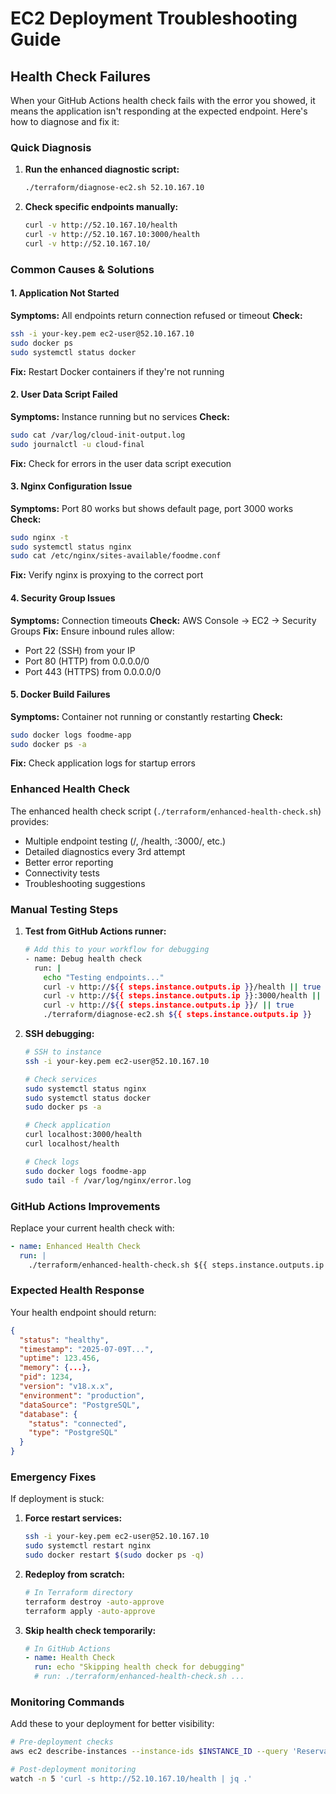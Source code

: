 # EC2 Deployment Troubleshooting Guide

## Health Check Failures

When your GitHub Actions health check fails with the error you showed, it means the application isn't responding at the expected endpoint. Here's how to diagnose and fix it:

### Quick Diagnosis

1. **Run the enhanced diagnostic script:**
   ```bash
   ./terraform/diagnose-ec2.sh 52.10.167.10
   ```

2. **Check specific endpoints manually:**
   ```bash
   curl -v http://52.10.167.10/health
   curl -v http://52.10.167.10:3000/health
   curl -v http://52.10.167.10/
   ```

### Common Causes & Solutions

#### 1. Application Not Started
**Symptoms:** All endpoints return connection refused or timeout
**Check:**
```bash
ssh -i your-key.pem ec2-user@52.10.167.10
sudo docker ps
sudo systemctl status docker
```
**Fix:** Restart Docker containers if they're not running

#### 2. User Data Script Failed
**Symptoms:** Instance running but no services
**Check:**
```bash
sudo cat /var/log/cloud-init-output.log
sudo journalctl -u cloud-final
```
**Fix:** Check for errors in the user data script execution

#### 3. Nginx Configuration Issue
**Symptoms:** Port 80 works but shows default page, port 3000 works
**Check:**
```bash
sudo nginx -t
sudo systemctl status nginx
sudo cat /etc/nginx/sites-available/foodme.conf
```
**Fix:** Verify nginx is proxying to the correct port

#### 4. Security Group Issues
**Symptoms:** Connection timeouts
**Check:** AWS Console -> EC2 -> Security Groups
**Fix:** Ensure inbound rules allow:
- Port 22 (SSH) from your IP
- Port 80 (HTTP) from 0.0.0.0/0
- Port 443 (HTTPS) from 0.0.0.0/0

#### 5. Docker Build Failures
**Symptoms:** Container not running or constantly restarting
**Check:**
```bash
sudo docker logs foodme-app
sudo docker ps -a
```
**Fix:** Check application logs for startup errors

### Enhanced Health Check

The enhanced health check script (`./terraform/enhanced-health-check.sh`) provides:
- Multiple endpoint testing (/, /health, :3000/, etc.)
- Detailed diagnostics every 3rd attempt
- Better error reporting
- Connectivity tests
- Troubleshooting suggestions

### Manual Testing Steps

1. **Test from GitHub Actions runner:**
   ```bash
   # Add this to your workflow for debugging
   - name: Debug health check
     run: |
       echo "Testing endpoints..."
       curl -v http://${{ steps.instance.outputs.ip }}/health || true
       curl -v http://${{ steps.instance.outputs.ip }}:3000/health || true
       curl -v http://${{ steps.instance.outputs.ip }}/ || true
       ./terraform/diagnose-ec2.sh ${{ steps.instance.outputs.ip }}
   ```

2. **SSH debugging:**
   ```bash
   # SSH to instance
   ssh -i your-key.pem ec2-user@52.10.167.10
   
   # Check services
   sudo systemctl status nginx
   sudo systemctl status docker
   sudo docker ps -a
   
   # Check application
   curl localhost:3000/health
   curl localhost/health
   
   # Check logs
   sudo docker logs foodme-app
   sudo tail -f /var/log/nginx/error.log
   ```

### GitHub Actions Improvements

Replace your current health check with:

```yaml
- name: Enhanced Health Check
  run: |
    ./terraform/enhanced-health-check.sh ${{ steps.instance.outputs.ip }} ${{ env.SKIP_SSH_DEPLOYMENT }}
```

### Expected Health Response

Your health endpoint should return:
```json
{
  "status": "healthy",
  "timestamp": "2025-07-09T...",
  "uptime": 123.456,
  "memory": {...},
  "pid": 1234,
  "version": "v18.x.x",
  "environment": "production",
  "dataSource": "PostgreSQL",
  "database": {
    "status": "connected",
    "type": "PostgreSQL"
  }
}
```

### Emergency Fixes

If deployment is stuck:

1. **Force restart services:**
   ```bash
   ssh -i your-key.pem ec2-user@52.10.167.10
   sudo systemctl restart nginx
   sudo docker restart $(sudo docker ps -q)
   ```

2. **Redeploy from scratch:**
   ```bash
   # In Terraform directory
   terraform destroy -auto-approve
   terraform apply -auto-approve
   ```

3. **Skip health check temporarily:**
   ```yaml
   # In GitHub Actions
   - name: Health Check
     run: echo "Skipping health check for debugging"
     # run: ./terraform/enhanced-health-check.sh ...
   ```

### Monitoring Commands

Add these to your deployment for better visibility:

```bash
# Pre-deployment checks
aws ec2 describe-instances --instance-ids $INSTANCE_ID --query 'Reservations[].Instances[].State.Name'

# Post-deployment monitoring  
watch -n 5 'curl -s http://52.10.167.10/health | jq .'
```
